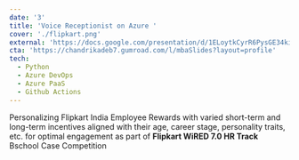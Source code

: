```yaml
---
date: '3'
title: 'Voice Receptionist on Azure '
cover: './flipkart.png'
external: 'https://docs.google.com/presentation/d/1ELoytkCyrR6PysGE34kiz_b6PXTBmbf_SWKGwSu9SeE/edit?usp=sharing'
cta: 'https://chandrikadeb7.gumroad.com/l/mbaSlides?layout=profile'
tech:
  - Python
  - Azure DevOps
  - Azure PaaS
  - Github Actions
---
```


Personalizing Flipkart India Employee Rewards with varied short-term and long-term incentives aligned with their age, career stage, personality traits, etc. for optimal engagement as part of **Flipkart WiRED 7.0 HR Track** Bschool Case Competition

